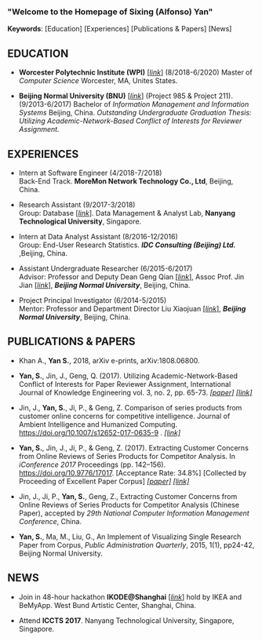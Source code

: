 ### "Welcome to the Homepage of Sixing (Alfonso) Yan"

**Keywords**: [Education] [Experiences] [Publications & Papers] [News]

## **EDUCATION**
 - **Worcester Polytechnic Institute (WPI)** [[*link*]](https://www.wpi.edu/) (8/2018-6/2020)
 	Master of *Computer Science*
 	Worcester, MA, Unites States.
 	
 - **Beijing Normal University (BNU)** [[*link*]](http://english.bnu.edu.cn/) (Project 985 & Project 211). (9/2013-6/2017)
	Bachelor of *Information Management and Information Systems* 
	Beijing, China.
	*Outstanding Undergraduate Graduation Thesis: Utilizing Academic-Network-Based Conflict of Interests for Reviewer Assignment.*


## **EXPERIENCES**
 - Intern at Software Engineer (4/2018-7/2018)  
 	Back-End Track. **MoreMon Network Technology Co., Ltd**, Beijing, China.
 
 - Research Assistant (9/2017-3/2018)  
 	Group: Database [[*link*]](http://www.ntu.edu.sg/home/arijit.khan/team.html). Data Management & Analyst Lab, **Nanyang Technological University**, Singapore.   
 
 - Intern at Data Analyst Assistant (8/2016-12/2016)   
	Group: End-User Research Statistics. ***IDC Consulting (Beijing) Ltd.*** ,Beijing, China.
 
 - Assistant Undergraduate Researcher (6/2015-6/2017)   
	Advisor: Professor and Deputy Dean Geng Qian [[*link*]](http://www.sg.bnu.edu.cn/teacherdetail.aspx), Assoc Prof. Jin Jian [[*link*]](http://www.sg.bnu.edu.cn/teacherdetail.aspx), ***Beijing Normal University***, Beijing, China.
 
 - Project Principal Investigator (6/2014-5/2015)   
	Mentor: Professor and Department Director Liu Xiaojuan [[*link*]](http://www.sg.bnu.edu.cn/teacherdetail.aspx), ***Beijing Normal University***, Beijing, China.


## **PUBLICATIONS & PAPERS**
 - Khan A., **Yan S.**, 2018, arXiv e-prints, arXiv:1808.06800. 

 - **Yan, S.**, Jin, J., Geng, Q. (2017). Utilizing Academic-Network-Based Conflict of Interests for Paper Reviewer Assignment, International Journal of Knowledge Engineering vol. 3, no. 2, pp. 65-73. [*[paper]*](http://www.ijke.org/vol3/89-TS0034.pdf) [*[link]*](http://www.ijke.org/index.php?m=content&c=index&a=show&catid=47&id=135)

 - Jin, J., **Yan, S.**, Ji, P., & Geng, Z. Comparison of series products from customer online concerns for competitive intelligence. Journal of Ambient Intelligence and Humanized Computing. https://doi.org/10.1007/s12652-017-0635-9 . [*[link]*](https://link.springer.com/article/10.1007%2Fs12652-017-0635-9)

 - **Yan, S.**, Jin, J., Ji, P., & Geng, Z. (2017). Extracting Customer Concerns from Online Reviews of Series Products for Competitor Analysis. In *iConference 2017* Proceedings (pp. 142–156). https://doi.org/10.9776/17017. [Acceptance Rate: 34.8%] [Collected by Proceeding of Excellent Paper Corpus] [*[paper]*](https://www.ideals.illinois.edu/bitstream/handle/2142/96669/1.17_290_Yan-Extracting%20Customer%20Concerns%20From%20Online%20Reviews%20of%20Series%20Products.pdf?sequence=1&isAllowed=y) [*[link]*](http://hdl.handle.net/2142/96669)
 
 - Jin, J., Ji, P., **Yan, S.**, Geng, Z., Extracting Customer Concerns from Online Reviews of Series Products for Competitor Analysis (Chinese Paper), accepted by *29th National Computer Information Management Conference*, China. 

 - **Yan, S.**, Ma, M., Liu, G., An Implement of Visualizing Single Research Paper from Corpus, *Public Administration Quarterly*, 2015, 1(1), pp24-42, Beijing Normal University.


## **NEWS**
- Join in 48-hour hackathon **IKODE@Shanghai** [[*link*]](http://hackathon.ikea.com/shanghai) hold by IKEA and BeMyApp. West Bund Artistic Center, Shanghai, China.

- Attend **ICCTS 2017**. Nanyang Technological University, Singapore, Singapore.


